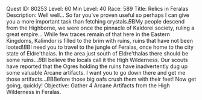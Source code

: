 Quest ID: 80253
Level: 60
Min Level: 40
Race: 589
Title: Relics in Feralas
Description: Well well... So far you've proven useful so perhaps I can give you a more important task than fetching crystals.$B$BMy people descend from the Highborne, we were once the pinnacle of Kaldorei society, ruling a great empire… While few traces remain of that here in the Eastern Kingdoms, Kalimdor is filled to the brim with ruins, ruins that have not been looted!$B$BI need you to travel to the jungle of Feralas, once home to the city state of Eldre'thalas. In the area just south of Eldre'thalas there should be some ruins...$B$BI believe the locals call it the High Wilderness. Our scouts have reported that the Ogres holding the ruins have inadvertently dug up some valuable Arcane artifacts. I want you to go down there and get me those artifacts...$B$BBefore those big oafs crush them with their feet! Now get going, quickly!
Objective: Gather 4 Arcane Artifacts from the High Wilderness in Feralas.
